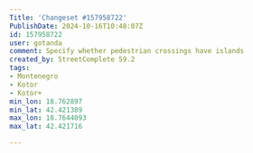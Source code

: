 ```yaml
---
Title: 'Changeset #157958722'
PublishDate: 2024-10-16T10:48:07Z
id: 157958722
user: gotanda
comment: Specify whether pedestrian crossings have islands
created_by: StreetComplete 59.2
tags:
- Montenegro
- Kotor
- Kotor+
min_lon: 18.762897
min_lat: 42.421389
max_lon: 18.7644093
max_lat: 42.421716

---
```

